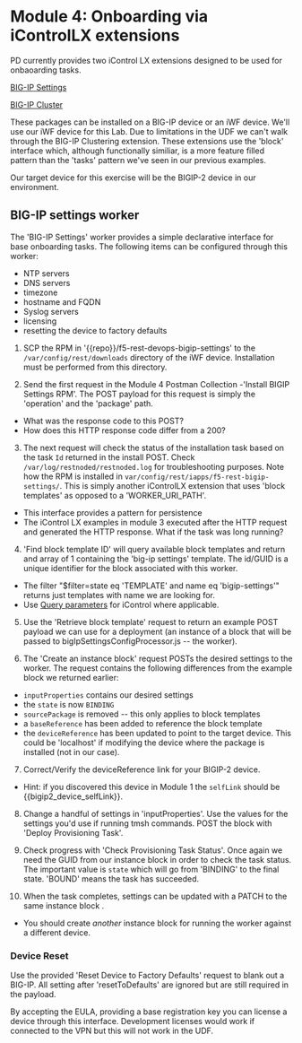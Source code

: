 # Module 4:  Onboarding via iControlLX extensions

PD currently provides two iControl LX extensions designed to be used for onbaoarding tasks. 

[BIG-IP Settings](https://devcentral.f5.com/wiki/DevOps.HowToSamples_bigip_settings_reset.ashx)

[BIG-IP Cluster](https://devcentral.f5.com/wiki/DevOps.HowToSamples-create-bigip-cluster.ashx)

These packages can be installed on a BIG-IP device or an iWF device. We'll use our iWF device for this Lab. Due to limitations in the UDF we can't walk through the BIG-IP Clustering extension. These extensions use the 'block' interface which, although functionally similiar, is a more feature filled pattern than the 'tasks' pattern we've seen in our previous examples.

Our target device for this exercise will be the BIGIP-2 device in our environment.

## BIG-IP settings worker
The 'BIG-IP Settings' worker provides a simple declarative interface for base onboarding tasks. The following items can be configured through this worker:

* NTP servers
* DNS servers
* timezone
* hostname and FQDN
* Syslog servers
* licensing
* resetting the device to factory defaults

1. SCP the RPM in '{{repo}}/f5-rest-devops-bigip-settings' to the ```/var/config/rest/downloads``` directory of the iWF device. Installation must be performed from this directory.

2. Send the first request in the Module 4 Postman Collection -'Install BIGIP Settings RPM'. The POST payload for this request is simply the 'operation' and the 'package' path.
  * What was the response code to this POST?
  * How does this HTTP response code differ from a 200?

3. The next request will check the status of the installation task based on the task ```Id``` returned in the install POST. Check ```/var/log/restnoded/restnoded.log``` for troubleshooting purposes. Note how the RPM is installed in ```var/config/rest/iapps/f5-rest-bigip-settings/```. This is simply another iControlLX extension that uses 'block templates' as opposed to a 'WORKER_URI_PATH'. 
  * This interface provides a pattern for persistence
  * The iControl LX examples in module 3 executed after the HTTP request and generated the HTTP response. What if the task was long running?


4. 'Find block template ID' will query available block templates and return and array of 1 containing the 'big-ip settings' template. The id/GUID is a unique identifier for the block associated with this worker.
  * The filter "$filter=state eq 'TEMPLATE' and name eq 'bigip-settings'" returns just templates with name we are looking for.
  * Use [Query parameters](https://devcentral.f5.com/articles/demystifying-icontrol-rest-part-3-how-to-pass-query-parameters-and-tmsh-options) for iControl where applicable. 


5. Use the 'Retrieve block template' request to return an example POST payload we can use for a deployment (an instance of a block that will be passed to bigIpSettingsConfigProcessor.js -- the worker).

6. The 'Create an instance block' request POSTs the desired settings to the worker. The request contains the following differences from the example block we returned earlier:
  * ```inputProperties``` contains our desired settings
  * the ```state``` is now ```BINDING```
  * ```sourcePackage``` is removed -- this only applies to block templates
  * a ```baseReference``` has been added to reference the block template
  * the ```deviceReference``` has been updated to point to the target device. This could be 'localhost' if modifying the device where the package is installed (not in our case).

7. Correct/Verify the deviceReference link for your BIGIP-2 device. 
  * Hint: if you discovered this device in Module 1 the ```selfLink``` should be {{bigip2_device_selfLink}}.

8. Change a handful of settings in 'inputProperties'. Use the values for the settings you'd use if running tmsh commands. POST the block with 'Deploy Provisioning Task'.

7. Check progress with 'Check Provisioning Task Status'. Once again we need the GUID from our instance block in order to check the task status. The important value is ```state``` which will go from 'BINDING' to the final state. 'BOUND' means the task has succeeded.

8. When the task completes, settings can be updated with a PATCH to the same instance block .
  * You should create *another* instance block for running the worker against a different device. 

### Device Reset
Use the provided 'Reset Device to Factory Defaults' request to blank out a BIG-IP. All setting after 'resetToDefaults' are ignored but are still required in the payload.

By accepting the EULA, providing a base registration key you can license a device through this interface. Development licenses would work if connected to the VPN but this will not work in the UDF.


